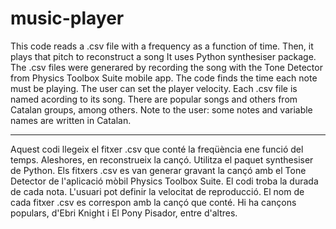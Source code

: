 # music-player
This code reads a .csv file with a frequency as a function of time. Then, it plays that pitch to reconstruct a song
It uses Python synthesiser package. The .csv files were generared by recording the song with the Tone Detector from Physics Toolbox Suite mobile app. The code finds the time each note must be playing. The user can set the player velocity. Each .csv file is named acording to its song. There are popular songs and others from Catalan groups, among others.
Note to the user: some notes and variable names are written in Catalan. 

---

Aquest codi llegeix el fitxer .csv que conté la freqüència ene funció del temps. Aleshores, en reconstrueix la cançó. Utilitza el paquet synthesiser de Python. Els fitxers .csv es van generar gravant la cançó amb el Tone Detector de l'aplicació mòbil Physics Toolbox Suite. El codi troba la durada de cada nota. L'usuari pot definir la velocitat de reproducció. El nom de cada fitxer .csv es correspon amb la cançó que conté. Hi ha cançons populars, d'Ebri Knight i El Pony Pisador, entre d'altres.
